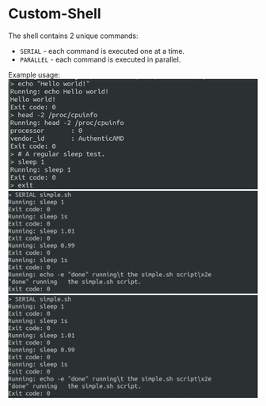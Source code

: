 # Custom-Shell
The shell contains 2 unique commands: 
- `SERIAL` - each command is executed one at a time.
- `PARALLEL` - each command is executed in parallel.

Example usage:
![example 1](/examples/ex1.PNG)
![example 2](/examples/ex2.PNG)
![example 3](/examples/ex2.PNG)
